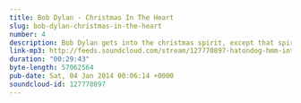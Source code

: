 ```yaml
---
title: Bob Dylan - Christmas In The Heart
slug: bob-dylan-christmas-in-the-heart
number: 4
description: Bob Dylan gets into the christmas spirit, except that spirit appears to have been bourbon.
link-mp3: http://feeds.soundcloud.com/stream/127770897-hatondog-hmm-interesting-choice-ep-4.mp3
duration: "00:29:43"
byte-length: 57062564
pub-date: Sat, 04 Jan 2014 00:06:14 +0000
soundcloud-id: 127770897
---
```

